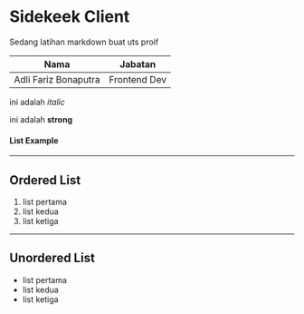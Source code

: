 # Sidekeek Client

Sedang latihan markdown buat uts proif

|Nama     |Jabatan     |
|---------|------------|
|Adli Fariz Bonaputra|Frontend Dev|

ini adalah _italic_

ini adalah __strong__

#### List Example
-----------------

## Ordered List
1. list pertama
2. list kedua
3. list ketiga

-------------

## Unordered List
* list pertama
* list kedua
* list ketiga
